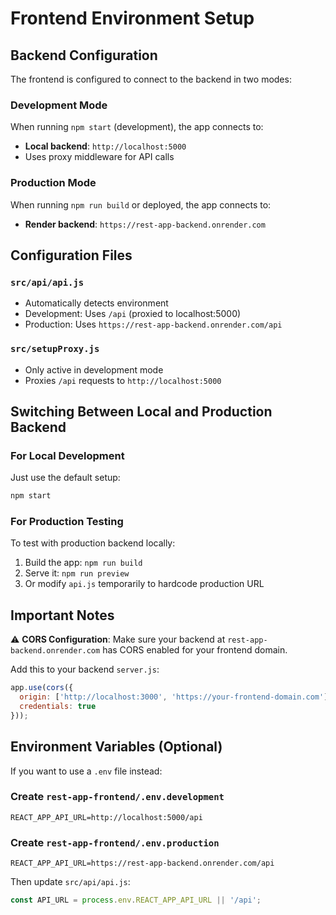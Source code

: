 # Frontend Environment Setup

## Backend Configuration

The frontend is configured to connect to the backend in two modes:

### Development Mode
When running `npm start` (development), the app connects to:
- **Local backend**: `http://localhost:5000`
- Uses proxy middleware for API calls

### Production Mode  
When running `npm run build` or deployed, the app connects to:
- **Render backend**: `https://rest-app-backend.onrender.com`

## Configuration Files

### `src/api/api.js`
- Automatically detects environment
- Development: Uses `/api` (proxied to localhost:5000)
- Production: Uses `https://rest-app-backend.onrender.com/api`

### `src/setupProxy.js`
- Only active in development mode
- Proxies `/api` requests to `http://localhost:5000`

## Switching Between Local and Production Backend

### For Local Development
Just use the default setup:
```bash
npm start
```

### For Production Testing
To test with production backend locally:
1. Build the app: `npm run build`
2. Serve it: `npm run preview`
3. Or modify `api.js` temporarily to hardcode production URL

## Important Notes

⚠️ **CORS Configuration**: Make sure your backend at `rest-app-backend.onrender.com` has CORS enabled for your frontend domain.

Add this to your backend `server.js`:
```javascript
app.use(cors({
  origin: ['http://localhost:3000', 'https://your-frontend-domain.com'],
  credentials: true
}));
```

## Environment Variables (Optional)

If you want to use a `.env` file instead:

### Create `rest-app-frontend/.env.development`
```
REACT_APP_API_URL=http://localhost:5000/api
```

### Create `rest-app-frontend/.env.production`
```
REACT_APP_API_URL=https://rest-app-backend.onrender.com/api
```

Then update `src/api/api.js`:
```javascript
const API_URL = process.env.REACT_APP_API_URL || '/api';
```


